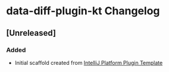 <!-- Keep a Changelog guide -> https://keepachangelog.com -->

# data-diff-plugin-kt Changelog

## [Unreleased]
### Added
- Initial scaffold created from [IntelliJ Platform Plugin Template](https://github.com/JetBrains/intellij-platform-plugin-template)
